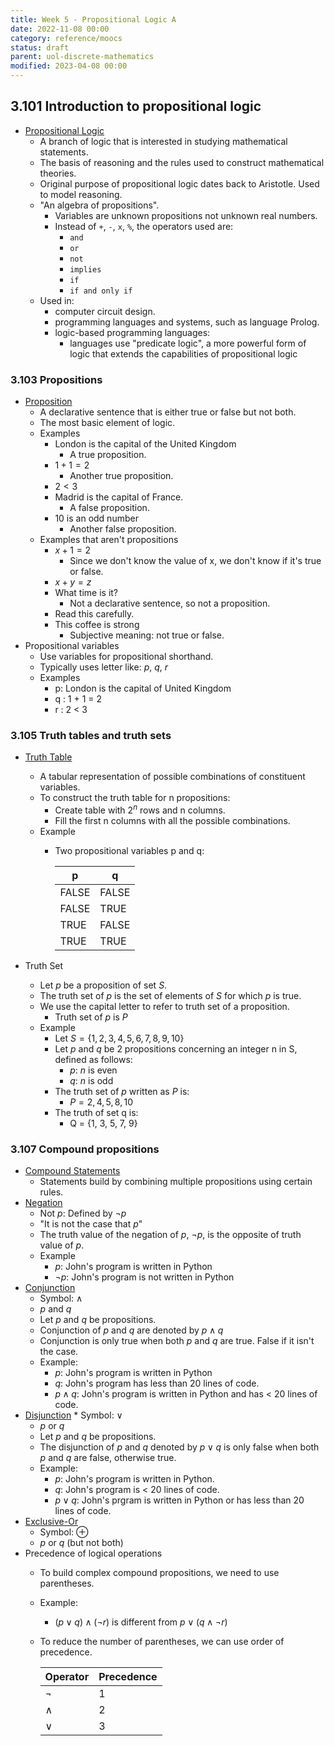 ```yaml
---
title: Week 5 - Propositional Logic A
date: 2022-11-08 00:00
category: reference/moocs
status: draft
parent: uol-discrete-mathematics
modified: 2023-04-08 00:00
---
```


## 3.101 Introduction to propositional logic

* [Propositional Logic](../../../../permanent/propositional-logic.md)
    * A branch of logic that is interested in studying mathematical statements.
    * The basis of reasoning and the rules used to construct mathematical theories.
    * Original purpose of propositional logic dates back to Aristotle. Used to model reasoning.
    * "An algebra of propositions".
        * Variables are unknown propositions not unknown real numbers.
        * Instead of `+`, `-`, `x`, `%`, the operators used are:
            * `and`
            * `or`
            * `not`
            * `implies`
            * `if`
            * `if and only if`
    * Used in:
        * computer circuit design.
        * programming languages and systems, such as language Prolog.
        * logic-based programming languages:
            * languages use "predicate logic", a more powerful form of logic that extends the capabilities of propositional logic

### 3.103 Propositions

* [Proposition](../../../../permanent/proposition.md)
    * A declarative sentence that is either true or false but not both.
    * The most basic element of logic.
    * Examples
        * London is the capital of the United Kingdom
            * A true proposition.
        * $1 + 1 = 2$
            * Another true proposition.
        * $2 < 3$
        * Madrid is the capital of France.
            * A false proposition.
        * 10 is an odd number
            * Another false proposition.
    * Examples that aren't propositions
        * $x + 1 = 2$
            * Since we don't know the value of x, we don't know if it's true or false.
        * $x + y = z$
        * What time is it?
            * Not a declarative sentence, so not a proposition.
        * Read this carefully.
        * This coffee is strong
            * Subjective meaning: not true or false.
* Propositional variables
    * Use variables for propositional shorthand.
    * Typically uses letter like: $p$, $q$, $r$
    * Examples
        * p: London is the capital of United Kingdom
        * q : 1 + 1 = 2
        * r : 2 < 3

### 3.105 Truth tables and truth sets

* [Truth Table](../../../../permanent/truth-table.md)
    * A tabular representation of possible combinations of constituent variables.
    * To construct the truth table for n propositions:
        * Create table with $2^n$ rows and n columns.
        * Fill the first n columns with all the possible combinations.
    * Example
        * Two propositional variables p and q:

            | p | q |
            | ----- | ----- |
            | FALSE | FALSE |
            | FALSE | TRUE |
            | TRUE | FALSE |
            | TRUE | TRUE |

* Truth Set
    * Let $p$ be a proposition of set $S$.
    * The truth set of $p$ is the set of elements of $S$ for which $p$ is true.
    * We use the capital letter to refer to truth set of a proposition.
        * Truth set of $p$ is $P$
    * Example
        * Let $S = \{1, 2, 3, 4, 5, 6, 7, 8, 9, 10\}$
        * Let $p$ and $q$ be 2 propositions concerning an integer n in S, defined as follows:
            * $p$: $n$ is even
            * $q$: $n$ is odd
        * The truth set of $p$ written as $P$ is:
            * $P = {2, 4, 5, 8, 10}$
        * The truth of set q is:
            * Q = {1, 3, 5, 7, 9}

### 3.107 Compound propositions

* [Compound Statements](../../../../permanent/compound-statements.md)
    * Statements build by combining multiple propositions using certain rules.
* [Negation](../../../../permanent/logic-negation.md)
    * Not $p$: Defined by $\neg p$
    * "It is not the case that $p$"
    * The truth value of the negation of $p$, $\neg p$, is the opposite of truth value of $p$.
    * Example
        * $p$: John's program is written in Python
        * $\neg p$: John's program is not written in Python
* [Conjunction](../../../../permanent/conjunction.md)
    * Symbol: $\land$
    * $p$ and $q$
    * Let $p$ and $q$ be propositions.
    * Conjunction of $p$ and $q$ are denoted by $p \land q$
    * Conjunction is only true when both $p$ and $q$ are true. False if it isn't the case.
    * Example:
        * $p$: John's program is written in Python
        * $q$: John's program has less than 20 lines of code.
        * $p \land q$: John's program is written in Python and has < 20 lines of code.
* [Disjunction](../../../../permanent/disjunction.md) * Symbol: $\lor$
    * $p$ or $q$
    * Let $p$ and $q$ be propositions.
    * The disjunction of $p$ and $q$ denoted by $p \lor q$ is only false when both $p$ and $q$ are false, otherwise true.
    * Example:
        * $p$: John's program is written in Python.
        * $q$: John's program is < 20 lines of code.
        * $p \lor q$: John's prgram is written in Python or has less than 20 lines of code.
* [Exclusive-Or](../../../../permanent/exclusive-or.md)
    * Symbol: $\oplus$
    * $p$ or $q$ (but not both)
* Precedence of logical operations
    * To build complex compound propositions, we need to use parentheses.
    * Example:
        * $(p \lor q) \land (\neg r)$ is different from $p \lor (q \land \neg r)$
    * To reduce the number of parentheses, we can use order of precedence.

        | Operator | Precedence |
        | -------- | ---------- |
        | $\neg$ | 1 |
        | $\land$ | 2 |
        | $\lor$ | 3 |
